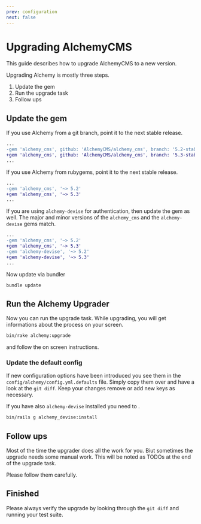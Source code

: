 ```yaml
---
prev: configuration
next: false
---
```


# Upgrading AlchemyCMS

This guide describes how to upgrade AlchemyCMS to a new version.

Upgrading Alchemy is mostly three steps.

1. Update the gem
2. Run the upgrade task
3. Follow ups

## Update the gem

If you use Alchemy from a git branch, point it to the next stable release.

~~~diff
...
-gem 'alchemy_cms', github: 'AlchemyCMS/alchemy_cms', branch: '5.2-stable'
+gem 'alchemy_cms', github: 'AlchemyCMS/alchemy_cms', branch: '5.3-stable'
...
~~~

If you use Alchemy from rubygems, point it to the next stable release.

~~~diff
...
-gem 'alchemy_cms', '~> 5.2'
+gem 'alchemy_cms', '~> 5.3'
...
~~~

If you are using `alchemy-devise` for authentication, then update the gem as well. The major and minor versions of the `alchemy_cms` and the `alchemy-devise` gems match.

~~~diff
...
-gem 'alchemy_cms', '~> 5.2'
+gem 'alchemy_cms', '~> 5.3'
-gem 'alchemy-devise', '~> 5.2'
+gem 'alchemy-devise', '~> 5.3'
...
~~~

Now update via bundler

~~~bash
bundle update
~~~

## Run the Alchemy Upgrader

Now you can run the upgrade task. While upgrading, you will get informations about the process on your screen.

~~~bash
bin/rake alchemy:upgrade
~~~

and follow the on screen instructions.

### Update the default config

If new configuration options have been introduced you see them in the `config/alchemy/config.yml.defaults` file. Simply copy them over and have a look at the `git diff`. Keep your changes remove or add new keys as necessary.

If you have also `alchemy-devise` installed you need to .

~~~bash
bin/rails g alchemy_devise:install
~~~

## Follow ups

Most of the time the upgrader does all the work for you.  Biut sometimes the upgrade needs some manual work. This will be noted as TODOs at the end of the upgrade task.

Please follow them carefully.

## Finished

Please always verify the upgrade by looking through the `git diff` and running your test suite.

